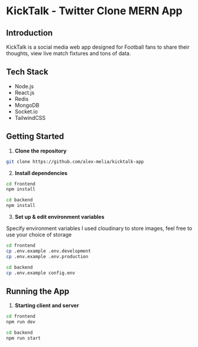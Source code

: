 # KickTalk - Twitter Clone MERN App

## Introduction

KickTalk is a social media web app designed for Football fans to share their thoughts, view live match fixtures and tons of data.

## Tech Stack

- Node.js
- React.js
- Redis
- MongoDB
- Socket.io
- TailwindCSS

## Getting Started

1. **Clone the repository**

```bash
git clone https://github.com/alex-melia/kicktalk-app
```

2. **Install dependencies**

```bash
cd frontend
npm install
```

```bash
cd backend
npm install
```

3. **Set up & edit environment variables**

Specify environment variables
I used cloudinary to store images, feel free to use your choice of storage

```bash
cd frontend
cp .env.example .env.development
cp .env.example .env.production
```

```bash
cd backend
cp .env.example config.env
```

## Running the App

1. **Starting client and server**

```bash
cd frontend
npm run dev
```

```bash
cd backend
npm run start
```
